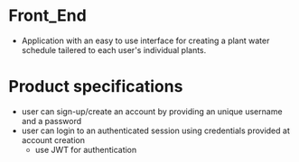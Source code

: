 # Front_End

- Application with an easy to use interface for creating a plant water schedule tailered to each user's individual plants. 

# Product specifications
  - user can sign-up/create an account by providing an unique username and a password
  - user can login to an authenticated session using credentials provided at account creation 
    - use JWT for authentication
